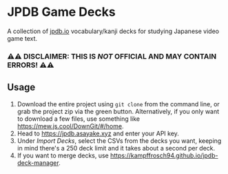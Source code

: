# JPDB Game Decks
A collection of [jpdb.io](https://jpdb.io) vocabulary/kanji decks for studying Japanese video game text.

### ⚠⚠ DISCLAIMER: THIS IS _NOT_ OFFICIAL AND MAY CONTAIN ERRORS! ⚠⚠

## Usage
1. Download the entire project using `git clone` from the command line, or grab the project zip via the green button.
   Alternatively, if you only want to download a few files, use something like <https://mew.js.cool/DownGit/#/home>.
2. Head to <https://jpdb.asayake.xyz> and enter your API key.
3. Under _Import Decks_, select the CSVs from the decks you want, keeping in mind there's a 250 deck limit and it takes about a second per deck.
4. If you want to merge decks, use <https://kampffrosch94.github.io/jpdb-deck-manager>.
